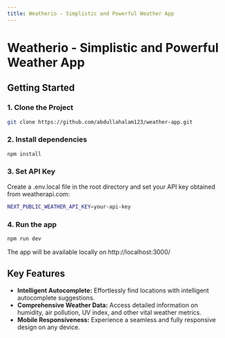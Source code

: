 ```yaml
---
title: Weatherio - Simplistic and Powerful Weather App
---
```


# Weatherio - Simplistic and Powerful Weather App

## Getting Started

### 1. Clone the Project

```bash
git clone https://github.com/abdullahalam123/weather-app.git
```

### 2. Install dependencies

```bash
npm install
```

### 3. Set API Key

Create a .env.local file in the root directory and set your API key obtained from weatherapi.com:

```bash
NEXT_PUBLIC_WEATHER_API_KEY=your-api-key

```

### 4. Run the app

```bash
npm run dev
```

The app will be available locally on http://localhost:3000/

## Key Features

- **Intelligent Autocomplete:** Effortlessly find locations with intelligent autocomplete suggestions.
- **Comprehensive Weather Data:** Access detailed information on humidity, air pollution, UV index, and other vital weather metrics.
- **Mobile Responsiveness:** Experience a seamless and fully responsive design on any device.
